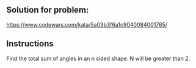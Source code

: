 ## Solution for problem:

https://www.codewars.com/kata/5a03b3f6a1c9040084001765/

## Instructions

Find the total sum of angles in an n sided shape. N will be greater than 2.

